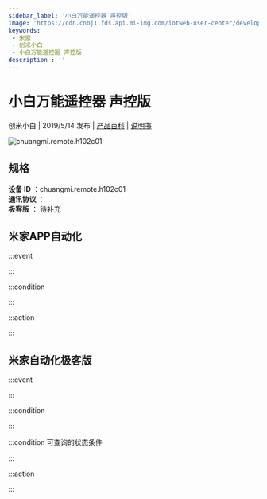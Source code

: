 ```yaml
---
sidebar_label: '小白万能遥控器 声控版'
image: 'https://cdn.cnbj1.fds.api.mi-img.com/iotweb-user-center/developer_1679047578327aC9LvRAJ.png?GalaxyAccessKeyId=AKVGLQWBOVIRQ3XLEW&Expires=9223372036854775807&Signature=HAGa+DaXhmNWGoKn9u4isy29sY4='
keywords: 
 - 米家
 - 创米小白
 - 小白万能遥控器 声控版
description : ''
---
```

# 小白万能遥控器 声控版

创米小白 | 2019/5/14 发布 | [产品百科](https://home.mi.com/webapp/content/baike/product/index.html?model=chuangmi.remote.h102c01/) | [说明书](https://home.mi.com/views/introduction.html?model=chuangmi.remote.h102c01&region=cn)

![chuangmi.remote.h102c01](https://cdn.cnbj1.fds.api.mi-img.com/iotweb-user-center/developer_1679047578327aC9LvRAJ.png?GalaxyAccessKeyId=AKVGLQWBOVIRQ3XLEW&Expires=9223372036854775807&Signature=HAGa+DaXhmNWGoKn9u4isy29sY4=)

## 规格  
> 
**设备 ID** ：chuangmi.remote.h102c01  
**通讯协议** ：  
**极客版**  ： 待补充 


## 米家APP自动化  

:::event  

:::

:::condition  

:::

:::action   

:::

## 米家自动化极客版  

:::event  

:::

:::condition  

:::

:::condition 可查询的状态条件  

:::

:::action  

:::

        
